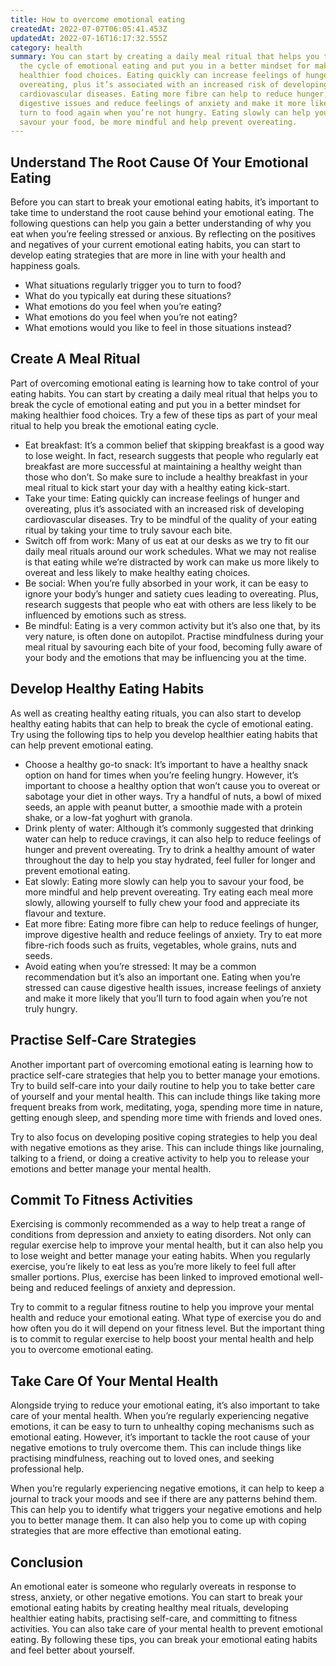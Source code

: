 ```yaml
---
title: How to overcome emotional eating
createdAt: 2022-07-07T06:05:41.453Z
updatedAt: 2022-07-16T16:17:32.555Z
category: health
summary: You can start by creating a daily meal ritual that helps you to break
  the cycle of emotional eating and put you in a better mindset for making
  healthier food choices. Eating quickly can increase feelings of hunger and
  overeating, plus it’s associated with an increased risk of developing
  cardiovascular diseases. Eating more fibre can help to reduce hunger, improve
  digestive issues and reduce feelings of anxiety and make it more likely to
  turn to food again when you’re not hungry. Eating slowly can help you to
  savour your food, be more mindful and help prevent overeating.
---
```


## Understand The Root Cause Of Your Emotional Eating

Before you can start to break your emotional eating habits, it’s important to take time to understand the root cause behind your emotional eating. The following questions can help you gain a better understanding of why you eat when you’re feeling stressed or anxious. By reflecting on the positives and negatives of your current emotional eating habits, you can start to develop eating strategies that are more in line with your health and happiness goals.

- What situations regularly trigger you to turn to food?
- What do you typically eat during these situations?
- What emotions do you feel when you’re eating?
- What emotions do you feel when you’re not eating?
- What emotions would you like to feel in those situations instead?

## Create A Meal Ritual

Part of overcoming emotional eating is learning how to take control of your eating habits. You can start by creating a daily meal ritual that helps you to break the cycle of emotional eating and put you in a better mindset for making healthier food choices. Try a few of these tips as part of your meal ritual to help you break the emotional eating cycle.

- Eat breakfast: It’s a common belief that skipping breakfast is a good way to lose weight. In fact, research suggests that people who regularly eat breakfast are more successful at maintaining a healthy weight than those who don’t. So make sure to include a healthy breakfast in your meal ritual to kick start your day with a healthy eating kick-start.
- Take your time: Eating quickly can increase feelings of hunger and overeating, plus it’s associated with an increased risk of developing cardiovascular diseases. Try to be mindful of the quality of your eating ritual by taking your time to truly savour each bite.
- Switch off from work: Many of us eat at our desks as we try to fit our daily meal rituals around our work schedules. What we may not realise is that eating while we’re distracted by work can make us more likely to overeat and less likely to make healthy eating choices.
- Be social: When you’re fully absorbed in your work, it can be easy to ignore your body’s hunger and satiety cues leading to overeating. Plus, research suggests that people who eat with others are less likely to be influenced by emotions such as stress.
- Be mindful: Eating is a very common activity but it’s also one that, by its very nature, is often done on autopilot. Practise mindfulness during your meal ritual by savouring each bite of your food, becoming fully aware of your body and the emotions that may be influencing you at the time.

## Develop Healthy Eating Habits

As well as creating healthy eating rituals, you can also start to develop healthy eating habits that can help to break the cycle of emotional eating. Try using the following tips to help you develop healthier eating habits that can help prevent emotional eating.

- Choose a healthy go-to snack: It’s important to have a healthy snack option on hand for times when you’re feeling hungry. However, it’s important to choose a healthy option that won’t cause you to overeat or sabotage your diet in other ways. Try a handful of nuts, a bowl of mixed seeds, an apple with peanut butter, a smoothie made with a protein shake, or a low-fat yoghurt with granola.
- Drink plenty of water: Although it’s commonly suggested that drinking water can help to reduce cravings, it can also help to reduce feelings of hunger and prevent overeating. Try to drink a healthy amount of water throughout the day to help you stay hydrated, feel fuller for longer and prevent emotional eating.
- Eat slowly: Eating more slowly can help you to savour your food, be more mindful and help prevent overeating. Try eating each meal more slowly, allowing yourself to fully chew your food and appreciate its flavour and texture.
- Eat more fibre: Eating more fibre can help to reduce feelings of hunger, improve digestive health and reduce feelings of anxiety. Try to eat more fibre-rich foods such as fruits, vegetables, whole grains, nuts and seeds.
- Avoid eating when you’re stressed: It may be a common recommendation but it’s also an important one. Eating when you’re stressed can cause digestive health issues, increase feelings of anxiety and make it more likely that you’ll turn to food again when you’re not truly hungry.

## Practise Self-Care Strategies

Another important part of overcoming emotional eating is learning how to practice self-care strategies that help you to better manage your emotions. Try to build self-care into your daily routine to help you to take better care of yourself and your mental health. This can include things like taking more frequent breaks from work, meditating, yoga, spending more time in nature, getting enough sleep, and spending more time with friends and loved ones.

Try to also focus on developing positive coping strategies to help you deal with negative emotions as they arise. This can include things like journaling, talking to a friend, or doing a creative activity to help you to release your emotions and better manage your mental health.

## Commit To Fitness Activities

Exercising is commonly recommended as a way to help treat a range of conditions from depression and anxiety to eating disorders. Not only can regular exercise help to improve your mental health, but it can also help you to lose weight and better manage your eating habits. When you regularly exercise, you’re likely to eat less as you’re more likely to feel full after smaller portions. Plus, exercise has been linked to improved emotional well-being and reduced feelings of anxiety and depression.

Try to commit to a regular fitness routine to help you improve your mental health and reduce your emotional eating. What type of exercise you do and how often you do it will depend on your fitness level. But the important thing is to commit to regular exercise to help boost your mental health and help you to overcome emotional eating.

## Take Care Of Your Mental Health

Alongside trying to reduce your emotional eating, it’s also important to take care of your mental health. When you’re regularly experiencing negative emotions, it can be easy to turn to unhealthy coping mechanisms such as emotional eating. However, it’s important to tackle the root cause of your negative emotions to truly overcome them. This can include things like practising mindfulness, reaching out to loved ones, and seeking professional help.

When you’re regularly experiencing negative emotions, it can help to keep a journal to track your moods and see if there are any patterns behind them. This can help you to identify what triggers your negative emotions and help you to better manage them. It can also help you to come up with coping strategies that are more effective than emotional eating.

## Conclusion

An emotional eater is someone who regularly overeats in response to stress, anxiety, or other negative emotions. You can start to break your emotional eating habits by creating healthy meal rituals, developing healthier eating habits, practising self-care, and committing to fitness activities. You can also take care of your mental health to prevent emotional eating. By following these tips, you can break your emotional eating habits and feel better about yourself.
